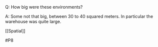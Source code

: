 Q: How big were these environments?

A: Some not that big, between 30 to 40 squared meters. In particular the warehouse was quite large.

[[Spatial]]

#P8 